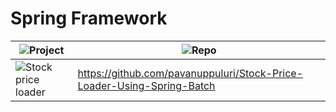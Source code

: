 # Spring Framework

| ![Project](https://img.shields.io/badge/Project-blue.svg)      | ![Repo](https://img.shields.io/badge/Repo-blue.svg)         |
|--------------|------------------|
| ![Stock price loader](https://img.shields.io/badge/Stock%20price%20loader-red.svg)        | https://github.com/pavanuppuluri/Stock-Price-Loader-Using-Spring-Batch           |
